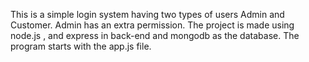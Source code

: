 This is a simple login system having two types of users Admin and Customer. Admin has an extra permission. The project is made using node.js , and express in back-end and mongodb as the database. The program starts with the app.js file. 
